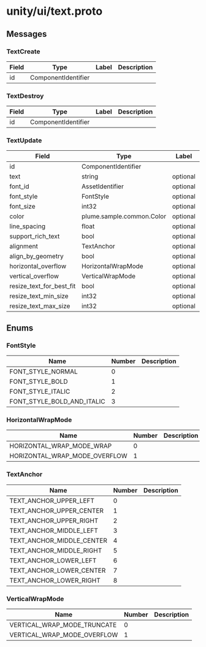 
# unity/ui/text.proto



## Messages

### TextCreate



| Field | Type | Label | Description |
| ----- | ---- | ----- | ----------- |
| id | ComponentIdentifier |  |  |



### TextDestroy



| Field | Type | Label | Description |
| ----- | ---- | ----- | ----------- |
| id | ComponentIdentifier |  |  |



### TextUpdate



| Field | Type | Label | Description |
| ----- | ---- | ----- | ----------- |
| id | ComponentIdentifier |  |  |
| text | string | optional |  |
| font_id | AssetIdentifier | optional |  |
| font_style | FontStyle | optional |  |
| font_size | int32 | optional |  |
| color | plume.sample.common.Color | optional |  |
| line_spacing | float | optional |  |
| support_rich_text | bool | optional |  |
| alignment | TextAnchor | optional |  |
| align_by_geometry | bool | optional |  |
| horizontal_overflow | HorizontalWrapMode | optional |  |
| vertical_overflow | VerticalWrapMode | optional |  |
| resize_text_for_best_fit | bool | optional |  |
| resize_text_min_size | int32 | optional |  |
| resize_text_max_size | int32 | optional |  |



 <!-- end of messages -->


## Enums

### FontStyle


| Name | Number | Description |
| ---- | ------ | ----------- |
| FONT_STYLE_NORMAL | 0 |  |
| FONT_STYLE_BOLD | 1 |  |
| FONT_STYLE_ITALIC | 2 |  |
| FONT_STYLE_BOLD_AND_ITALIC | 3 |  |



### HorizontalWrapMode


| Name | Number | Description |
| ---- | ------ | ----------- |
| HORIZONTAL_WRAP_MODE_WRAP | 0 |  |
| HORIZONTAL_WRAP_MODE_OVERFLOW | 1 |  |



### TextAnchor


| Name | Number | Description |
| ---- | ------ | ----------- |
| TEXT_ANCHOR_UPPER_LEFT | 0 |  |
| TEXT_ANCHOR_UPPER_CENTER | 1 |  |
| TEXT_ANCHOR_UPPER_RIGHT | 2 |  |
| TEXT_ANCHOR_MIDDLE_LEFT | 3 |  |
| TEXT_ANCHOR_MIDDLE_CENTER | 4 |  |
| TEXT_ANCHOR_MIDDLE_RIGHT | 5 |  |
| TEXT_ANCHOR_LOWER_LEFT | 6 |  |
| TEXT_ANCHOR_LOWER_CENTER | 7 |  |
| TEXT_ANCHOR_LOWER_RIGHT | 8 |  |



### VerticalWrapMode


| Name | Number | Description |
| ---- | ------ | ----------- |
| VERTICAL_WRAP_MODE_TRUNCATE | 0 |  |
| VERTICAL_WRAP_MODE_OVERFLOW | 1 |  |



 <!-- end of enums -->

 <!-- end of files -->